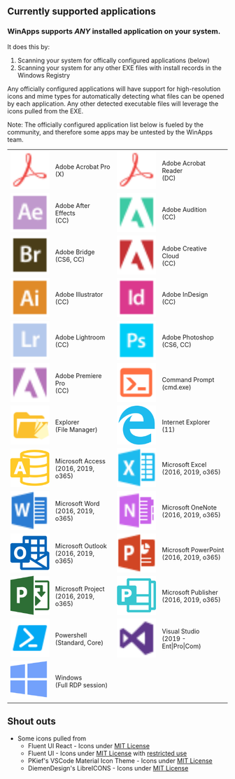 ## Currently supported applications
### WinApps supports ***ANY*** installed application on your system.

It does this by:
1. Scanning your system for offically configured applications (below)
2. Scanning your system for any other EXE files with install records in the Windows Registry

Any officially configured applications will have support for high-resolution icons and mime types for automatically detecting what files can be opened by each application. Any other detected executable files will leverage the icons pulled from the EXE.

Note: The officially configured application list below is fueled by the community, and therefore some apps may be untested by the WinApps team.

<table cellpadding="10" cellspacing="0" border="0">
  <tr>
    <td><img src="acrobat-x-pro/icon.svg" width="100"></td><td>Adobe Acrobat Pro<br>(X)</td>
    <td><img src="acrobat-reader-dc/icon.svg" width="100"></td><td>Adobe Acrobat Reader<br>(DC)</td>
  </tr>
  <tr>
    <td><img src="aftereffects-cc/icon.svg" width="100"></td><td>Adobe After Effects<br>(CC)</td>
    <td><img src="audition-cc/icon.svg" width="100"></td><td>Adobe Audition<br>(CC)</td>
  </tr>
  <tr>
    <td><img src="bridge-cs6/icon.svg" width="100"></td><td>Adobe Bridge<br>(CS6, CC)</td>
    <td><img src="adobe-cc/icon.svg" width="100"></td><td>Adobe Creative Cloud<br>(CC)</td>
  </tr>
  <tr>
    <td><img src="illustrator-cc/icon.svg" width="100"></td><td>Adobe Illustrator<br>(CC)</td>
    <td><img src="indesign-cc/icon.svg" width="100"></td><td>Adobe InDesign<br>(CC)</td>
  </tr>
  <tr>
    <td><img src="lightroom-cc/icon.svg" width="100"></td><td>Adobe Lightroom<br>(CC)</td>
    <td><img src="photoshop-cc/icon.svg" width="100"></td><td>Adobe Photoshop<br>(CS6, CC)</td>
  </tr>
  <tr>
    <td><img src="premiere-pro-cc/icon.svg" width="100"></td><td>Adobe Premiere Pro<br>(CC)</td>
    <td><img src="cmd/icon.svg" width="100"></td><td>Command Prompt<br>(cmd.exe)</td>
  </tr>
  <tr>
    <td><img src="explorer/icon.svg" width="100"></td><td>Explorer<br>(File Manager)</td>
    <td><img src="iexplorer/icon.svg" width="100"></td><td>Internet Explorer<br>(11)</td>
  </tr>
  <tr>
    <td><img src="access/icon.svg" width="100"></td><td>Microsoft Access<br>(2016, 2019, o365)</td>
    <td><img src="excel/icon.svg" width="100"></td><td>Microsoft Excel<br>(2016, 2019, o365)</td>
  </tr>
  <tr>
    <td><img src="word/icon.svg" width="100"></td><td>Microsoft Word<br>(2016, 2019, o365)</td>
    <td><img src="onenote/icon.svg" width="100"></td><td>Microsoft OneNote<br>(2016, 2019, o365)</td>
  </tr>
  <tr>
    <td><img src="outlook/icon.svg" width="100"></td><td>Microsoft Outlook<br>(2016, 2019, o365)</td>
    <td><img src="powerpoint/icon.svg" width="100"></td><td>Microsoft PowerPoint<br>(2016, 2019, o365)</td>
  </tr>
  <tr>
    <td><img src="project/icon.svg" width="100"></td><td>Microsoft Project<br>(2016, 2019, o365)</td>
    <td><img src="publisher/icon.svg" width="100"></td><td>Microsoft Publisher<br>(2016, 2019, o365)</td>
  </tr>
  <tr>
    <td><img src="powershell/icon.svg" width="100"></td><td>Powershell<br>(Standard, Core)</td>
    <td><img src="vs-enterprise-2019/icon.svg" width="100"></td><td>Visual Studio<br>(2019 - Ent|Pro|Com)</td>
  </tr>
  <tr>
    <td><img src="icons/windows.svg" width="100"></td><td>Windows<br>(Full RDP session)</td>
    <td>&nbsp;</td><td>&nbsp;</td>
  </tr>
</table>

## Shout outs
- Some icons pulled from
  - Fluent UI React - Icons under [MIT License](https://github.com/Fmstrat/fluent-ui-react/blob/master/LICENSE.md) 
  - Fluent UI - Icons under [MIT License](https://github.com/Fmstrat/fluentui/blob/master/LICENSE) with [restricted use](https://static2.sharepointonline.com/files/fabric/assets/microsoft_fabric_assets_license_agreement_nov_2019.pdf)
  - PKief's VSCode Material Icon Theme - Icons under [MIT License](https://github.com/Fmstrat/vscode-material-icon-theme/blob/master/LICENSE.md)
  - DiemenDesign's LibreICONS - Icons under [MIT License](https://github.com/Fmstrat/LibreICONS/blob/master/LICENSE)
  
